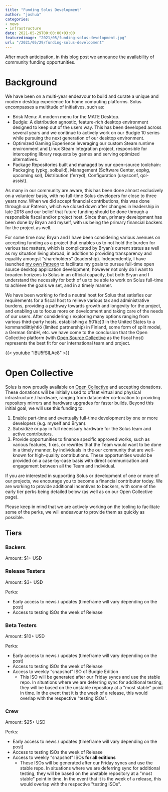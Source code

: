 ```yaml
---
title: "Funding Solus Development"
author: "joshua"
categories:
- news
- infrastructure
date: 2021-05-29T00:00:00+03:00
featuredimage: "2021/05/funding-solus-development.jpg"
url: "/2021/05/29/funding-solus-development"
---
```


After much anticipation, in this blog post we announce the availability of community funding opportunities.
<!--more-->

# Background

We have been on a multi-year endeavour to build and curate a unique and modern desktop experience for home computing platforms. Solus encompasses a multitude of initiatives, such as:

- Brisk Menu: A modern menu for the MATE Desktop.
- Budgie: A distribution agnostic, feature-rich desktop environment designed to keep out of the users way. This has been developed across several years and we continue to actively work on our Budgie 10 series while pursuing the next generation of our desktop environment.
- Optimized Gaming Experience leveraging our custom Steam runtime environment and Linux Steam Integration project, responsible for intercepting library requests by games and serving optimized alternatives.
- Package Repositories built and managed by our open-source toolchain: Packaging (ypkg, solbuild), Management (Software Center, eopkg, upcoming sol), Distribution (ferryd), Configuration (usysconf, qol-assist).

As many in our community are aware, this has been done almost exclusively on a volunteer basis, with no full-time Solus developers for close to three years now. When we did accept financial contributions, this was done through our Patreon, which we closed down after changes in leadership in late 2018 and our belief that future funding should be done through a responsible fiscal and/or project host. Since then, primary development has been done by Bryan and myself, with us being the primary financial backers for the project as well.

For some time now, Bryan and I have been considering various avenues on accepting funding as a project that enables us to not hold the burden for various tax matters, which is complicated by Bryan’s current status as well as my situation living abroad, in addition to providing transparency and equality amongst “shareholders” (leadership). Independently, I have launched [my own Patreon](https://patreon.com/joshuastrobl) to facilitate my goals to pursue full-time open source desktop application development, however not only do I want to broaden horizons to Solus in an official capacity, but both Bryan and I understand the necessity for both of us to be able to work on Solus full-time to achieve the goals we set, and in a timely manner.

We have been working to find a neutral host for Solus that satisfies our requirements for a fiscal host to relieve various tax and administrative burdens, providing a pathway towards growth and longevity for the project, and enabling us to focus more on development and taking care of the needs of our users. After considering / exploring many options ranging from various third-party hosts, establishing a 501(c)3 in the United States to a kommandiittiyhtiö (limited partnership) in Finland, some form of split model, a German GmbH, etc. we have come to the conclusion that the Open Collective platform (with [Open Source Collective](https://www.oscollective.org/) as the fiscal host) represents the best fit for our international team and project.

{{< youtube "IBU5fSILAe8" >}}

# Open Collective

Solus is now proudly available on [Open Collective](https://opencollective.com/getsolus) and accepting donations. These donations will be initially used to offset virtual and physical infrastructure / hardware, ranging from datacenter co-location to providing repository mirrors and hardware upgrades for faster builds. Beyond this initial goal, we will use this funding to:

1. Enable part-time and eventually full-time development by one or more developers (e.g. myself and Bryan).
2. Subsidize or pay in full necessary hardware for the Solus team and active contributors.
3. Provide opportunities to finance specific approved works, such as various features, fixes, or rewrites that the Team would want to be done in a timely manner, by individuals in the our community that are well-known for high-quality contributions. These opportunities would be provided on a case-by-case basis with direct communication and engagement between all the Team and individual.

If you are interested in supporting Solus or development of one or more of our projects, we encourage you to become a financial contributor today. We are working to provide additional incentives to backers, with some of the early tier perks being detailed below (as well as on our Open Collective page).

Please keep in mind that we are actively working on the tooling to facilitate some of the perks, we will endeavour to provide them as quickly as possible.

## Tiers

### Backers

Amount: $1+ USD

### Release Testers

Amount: $3+ USD

Perks:

- Early access to news / updates (timeframe will vary depending on the post)
- Access to testing ISOs the week of Release

### Beta Testers

Amount: $10+ USD

Perks:

- Early access to news / updates (timeframe will vary depending on the post)
- Access to testing ISOs the week of Release
- Access to weekly “snapshot” ISO of Budgie Edition
  - This ISO will be generated after our Friday syncs and use the stable repo. In situations where we are deferring sync for additional testing, they will be based on the unstable repository at a "most stable" point in time. In the event that it is the week of a release, this would overlap with the respective "testing ISOs".

### Crew

Amount: $25+ USD

Perks:

- Early access to news / updates (timeframe will vary depending on the post)
- Access to testing ISOs the week of Release
- Access to weekly “snapshot” ISOs **for all editions**
  - These ISOs will be generated after our Friday syncs and use the stable repo. In situations where we are deferring sync for additional testing, they will be based on the unstable repository at a "most stable" point in time. In the event that it is the week of a release, this would overlap with the respective "testing ISOs".